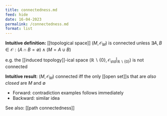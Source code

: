 ```yaml
---
title: connectedness.md
feed: hide
date: 16-04-2023
permalink: /connectedness.md
format: list
---
```



**Intuitive definition:** [[topological space]] $(M, \mathcal O_M)$ is connected unless $\exists A, B \in\mathcal O: (A\cap B = \emptyset) \land (M = A\cup B)$

e.g. the [[induced topology]]-ical space $(\mathbb R\backslash\{0\}, \mathcal O_\text{std}|_{\mathbb R\backslash\{0\}})$ is not connected

**Intuitive result**: $(M, \mathcal O_M)$ connected iff the only [[open set]]s that are *also closed* are $M$ and $\emptyset$
- Forward: contradiction examples follows immediately
- Backward: similar idea

See also: [[path connectedness]]